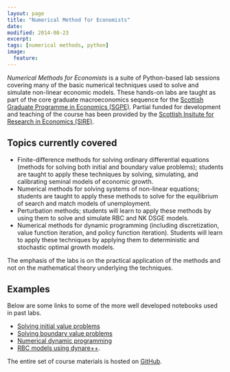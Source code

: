 ```yaml
---
layout: page
title: "Numerical Method for Economists"
date: 
modified: 2014-08-23
excerpt:
tags: [numerical methods, python]
image:
  feature:
---
```


*Numerical Methods for Economists* is a suite of Python-based lab sessions covering many of the basic numerical techniques used to solve and simulate non-linear economic models. These hands-on labs are taught as part of the core graduate macroeconomics sequence for the [Scottish Graduate Programme in Economics (SGPE)](http://www.sgpe.ac.uk/). Partial funded for development and teaching of the course has been provided by the [Scottish Insitute for Research in Economics (SIRE)](http://www.sire.ac.uk/).

## Topics currently covered

* Finite-difference methods for solving ordinary differential equations (methods for solving both initial and boundary value problems); students are taught to apply these techniques by solving, simulating, and calibrating seminal models of economic growth.  
* Numerical methods for solving systems of non-linear equations; students are taught to apply these methods to solve for the equilibrium of search and match models of unemployment.
* Perturbation methods; students will learn to apply these methods by using them to solve and simulate RBC and NK DSGE models.
* Numerical methods for dynamic programming (including discretization, value function iteration, and policy function iteration). Students will learn to apply these techniques by applying them to deterministic and stochastic optimal growth models.

The emphasis of the labs is on the practical application of the methods and not on the mathematical theory underlying the techniques. 

## Examples

Below are some links to some of the more well developed notebooks used in past labs.

* [Solving initial value problems](http://nbviewer.ipython.org/github/davidrpugh/numerical-methods/blob/master/labs/lab-1/lab-1.ipynb) 
* [Solving boundary value problems](http://nbviewer.ipython.org/github/davidrpugh/numerical-methods/blob/master/labs/lab-2/lab-2.ipynb)
* [Numerical dynamic programming](http://nbviewer.ipython.org/github/davidrpugh/numerical-methods/blob/master/labs/lab-3/lab-3.ipynb) 
* [RBC models using dynare++](http://nbviewer.ipython.org/github/davidrpugh/numerical-methods/blob/master/labs/lab-4/lab-4.ipynb).

The entire set of course materials is hosted on [GitHub](https://github.com/davidrpugh/numerical-methods).
